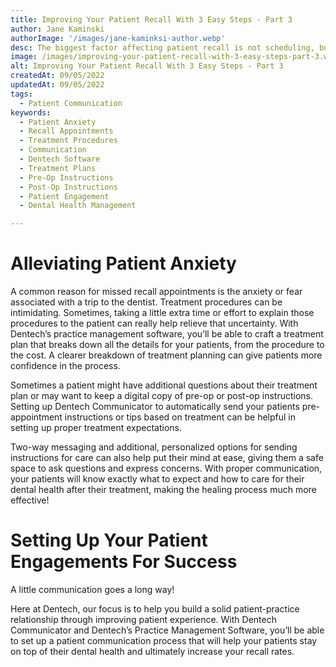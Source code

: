 ```yaml
---
title: Improving Your Patient Recall With 3 Easy Steps - Part 3
author: Jane Kaminski
authorImage: '/images/jane-kaminksi-author.webp'
desc: The biggest factor affecting patient recall is not scheduling, but patient anxiety towards treatments. In the final part of our three-part series, we’re going to take a look at how alleviating patient anxiety about their upcoming treatments can help reduce patient no-shows – and how Dentech’s products can help!
image: /images/improving-your-patient-recall-with-3-easy-steps-part-3.webp
alt: Improving Your Patient Recall With 3 Easy Steps - Part 3
createdAt: 09/05/2022
updatedAt: 09/05/2022
tags:
  - Patient Communication
keywords:
  - Patient Anxiety
  - Recall Appointments
  - Treatment Procedures
  - Communication
  - Dentech Software
  - Treatment Plans
  - Pre-Op Instructions
  - Post-Op Instructions
  - Patient Engagement
  - Dental Health Management

---
```


# Alleviating Patient Anxiety

A common reason for missed recall appointments is the anxiety or fear associated with a trip to the dentist. Treatment procedures can be intimidating. Sometimes, taking a little extra time or effort to explain those procedures to the patient can really help relieve that uncertainty. With Dentech’s practice management software, you’ll be able to craft a treatment plan that breaks down all the details for your patients, from the procedure to the cost. A clearer breakdown of treatment planning can give patients more confidence in the process.

Sometimes a patient might have additional questions about their treatment plan or may want to keep a digital copy of pre-op or post-op instructions. Setting up Dentech Communicator to automatically send your patients pre-appointment instructions or tips based on treatment can be helpful in setting up proper treatment expectations.

Two-way messaging and additional, personalized options for sending instructions for care can also help put their mind at ease, giving them a safe space to ask questions and express concerns. With proper communication, your patients will know exactly what to expect and how to care for their dental health after their treatment, making the healing process much more effective!

# Setting Up Your Patient Engagements For Success

A little communication goes a long way!

Here at Dentech, our focus is to help you build a solid patient-practice relationship through improving patient experience. With Dentech Communicator and Dentech’s Practice Management Software, you’ll be able to set up a patient communication process that will help your patients stay on top of their dental health and ultimately increase your recall rates.